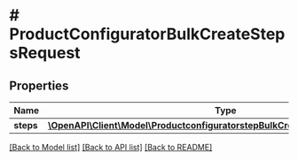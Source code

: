 # # ProductConfiguratorBulkCreateStepsRequest


## Properties 


Name | Type | Description | Notes
------------ | ------------- | ------------- | -------------
**steps**| [**\OpenAPI\Client\Model\ProductconfiguratorstepBulkCreateRequestCreateEntity[]**](ProductconfiguratorstepBulkCreateRequestCreateEntity.md) |   | [optional]


[[Back to Model list]](../../README.md#models) [[Back to API list]](../../README.md#endpoints) [[Back to README]](../../README.md)


